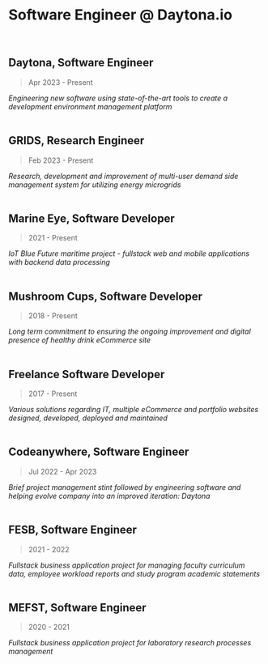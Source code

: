 # Software Engineer @ Daytona.io
<br/>

## Daytona, Software Engineer

> Apr 2023 - Present

*Engineering new software using state-of-the-art tools to create a development environment management platform*
<br/><br/>


## GRIDS, Research Engineer

> Feb 2023 - Present

*Research, development and improvement of multi-user demand side management system for utilizing energy microgrids*
<br/><br/>


## Marine Eye, Software Developer

> 2021 - Present

*IoT Blue Future maritime project - fullstack web and mobile applications with backend data processing*
<br/><br/>


## Mushroom Cups, Software Developer

> 2018 - Present

*Long term commitment to ensuring the ongoing improvement and digital presence of healthy drink eCommerce site*
<br/><br/>


## Freelance Software Developer

> 2017 - Present

*Various solutions regarding IT, multiple eCommerce and portfolio websites designed, developed, deployed and maintained*
<br/><br/>


## Codeanywhere, Software Engineer

> Jul 2022 - Apr 2023

*Brief project management stint followed by engineering software and helping evolve company into an improved iteration: Daytona*
<br/><br/>


## FESB, Software Engineer

> 2021 - 2022

*Fullstack business application project for managing faculty curriculum data, employee workload reports and study program academic statements*
<br/><br/>


## MEFST, Software Engineer

> 2020 - 2021

*Fullstack business application project for laboratory research processes management*

